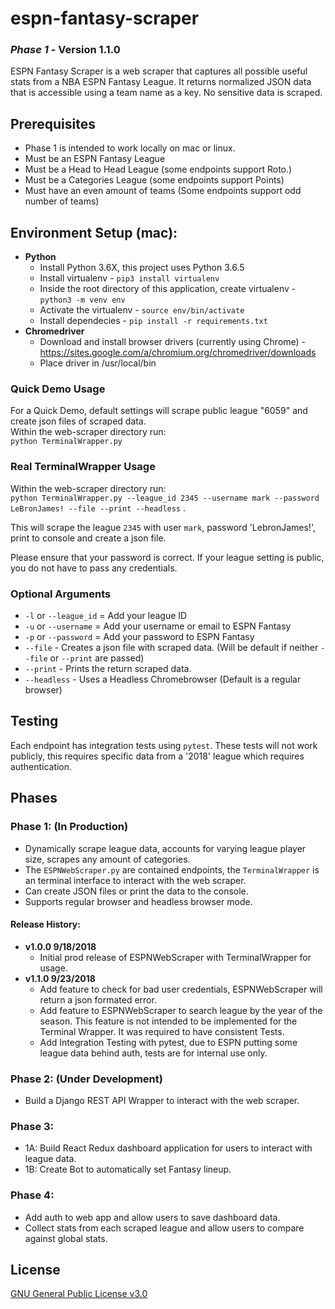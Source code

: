 # espn-fantasy-scraper
### *Phase 1* - Version 1.1.0
ESPN Fantasy Scraper is a web scraper that captures all possible useful stats from a NBA ESPN Fantasy League. It returns normalized JSON data that is accessible using a team name as a key. No sensitive data is scraped. 

## Prerequisites
- Phase 1 is intended to work locally on mac or linux.
- Must be an ESPN Fantasy League
- Must be a Head to Head League (some endpoints support Roto.)
- Must be a Categories League (some endpoints support Points)
- Must have an even amount of teams (Some endpoints support odd number of teams)

## Environment Setup (mac): 
- **Python**
  - Install Python 3.6X, this project uses Python 3.6.5
  - Install virtualenv - `pip3 install virtualenv`
  - Inside the root directory of this application, create virtualenv - `python3 -m venv env`
  - Activate the virtualenv - `source env/bin/activate`
  - Install dependecies - `pip install -r requirements.txt`
- **Chromedriver**
  - Download and install browser drivers (currently using Chrome) -https://sites.google.com/a/chromium.org/chromedriver/downloads
  - Place driver in /usr/local/bin

### Quick Demo Usage

For a Quick Demo, default settings will scrape public league "6059" and create json files of scraped data.  
Within the web-scraper directory run:  
`python TerminalWrapper.py`

### Real TerminalWrapper Usage
 Within the web-scraper directory run:  
`python TerminalWrapper.py --league_id 2345 --username mark --password LeBronJames! --file --print --headless` . 

This will scrape the league `2345` with user `mark`, password 'LebronJames!', print to console and create a json file.  

Please ensure that your password is correct. If your league setting is public, you do not have to pass any credentials.

### Optional Arguments
- `-l` or `--league_id` = Add your league ID
- `-u` or `--username` = Add your username or email to ESPN Fantasy
- `-p` or `--password` = Add your password to ESPN Fantasy
- `--file` - Creates a json file with scraped data. (Will be default if neither `--file` or `--print` are passed)
- `--print` - Prints the return scraped data.
- `--headless` - Uses a Headless Chromebrowser (Default is a regular browser)

## Testing
Each endpoint has integration tests using `pytest`. These tests will not work publicly, this requires specific data from a '2018' league which requires authentication. 

## Phases
### Phase 1: (In Production) 
- Dynamically scrape league data, accounts for varying league player size, scrapes any amount of categories.
- The `ESPNWebScraper.py` are contained endpoints, the `TerminalWrapper` is an terminal interface to interact with the web scraper.
- Can create JSON files or print the data to the console.
- Supports regular browser and headless browser mode.
#### Release History:
- **v1.0.0 9/18/2018**
  - Initial prod release of ESPNWebScraper with TerminalWrapper for usage.
- **v1.1.0 9/23/2018**
  - Add feature to check for bad user credentials, ESPNWebScraper will return a json formated error.
  - Add feature to ESPNWebScraper to search league by the year of the season. This feature is not intended to be implemented for the Terminal Wrapper. It was required to have consistent Tests.
  - Add Integration Testing with pytest, due to ESPN putting some league data behind auth, tests are for internal use only.
### Phase 2: (Under Development) 
- Build a Django REST API Wrapper to interact with the web scraper.
### Phase 3:
- 1A: Build React Redux dashboard application for users to interact with league data.
- 1B: Create Bot to automatically set Fantasy lineup.
### Phase 4:
- Add auth to web app and allow users to save dashboard data.
- Collect stats from each scraped league and allow users to compare against global stats.

## License
[GNU General Public License v3.0](LICENSE.md)
